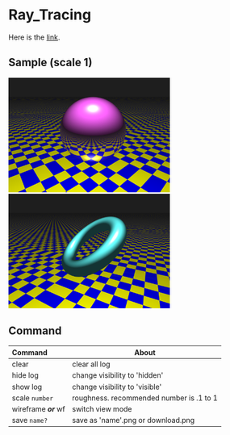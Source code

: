 # Ray_Tracing

Here is the [link](https://kteruuchi.github.io/Ray_Tracing/).

## Sample (scale 1)
<img src="image/1.png" style="width:20rem;"/> <img src="image/2.png" style="width:20rem;"/>

## Command
| Command | About |
|:--------|-------|
| clear | clear all log |
| hide log | change visibility to 'hidden' |
| show log | change visibility to 'visible' |
| scale  `number` | roughness. recommended number is .1 to 1 |
| wireframe ___or___ wf| switch view mode |
| save `name?` | save as 'name'.png or download.png |
